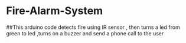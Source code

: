# Fire-Alarm-System
##This arduino code detects fire using IR sensor , then turns a led from green to led  ,turns on a buzzer and send a phone call to the user

